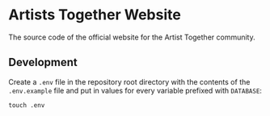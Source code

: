 # Artists Together Website

The source code of the official website for the Artist Together community.

## Development

Create a `.env` file in the repository root directory with the contents of the `.env.example` file and put in values for every variable prefixed with `DATABASE`:

```shell
touch .env
```
